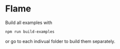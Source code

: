 # Flame

Build all examples with
```bash
npm run build-examples
```
or go to each indivual folder to build them separately.
